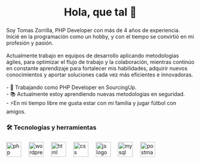 



###

<h1 align="center">Hola, que tal 👋</h1>

###

<p align="left">Soy Tomas Zorrilla, PHP Developer con más de 4 años de experiencia. Inicié en la programación como un hobby, y con el tiempo se convirtió en mi profesión y pasión.<br><br>Actualmente trabajo en equipos de desarrollo aplicando metodologías ágiles, para optimizar el flujo de trabajo y la colaboración, mientras continúo en constante aprendizaje para fortalecer mis habilidades, adquirir nuevos conocimientos y aportar soluciones cada vez más eficientes e innovadoras.<br><br>- 🔭 Trabajando como PHP Developer en SourcingUp.<br>- 📚 Actualmente estoy aprendiendo nuevas metodologias en seguridad.<br>- ⚡En mi tiempo libre me gusta estar con mi familia y jugar fútbol con amigos.</p>

###

<h3 align="left">🛠 Tecnologías y herramientas</h3>

###

<div align="left">
  <img src="https://skillicons.dev/icons?i=php" height="40" alt="php logo"  />
  <img width="12" />
  <img src="https://skillicons.dev/icons?i=wordpress" height="40" alt="wordpress logo"  />
  <img width="12" />
  <img src="https://skillicons.dev/icons?i=html" height="40" alt="html logo"  />
  <img width="12" />
  <img src="https://skillicons.dev/icons?i=css" height="40" alt="css logo"  />
  <img width="12" />
  <img src="https://skillicons.dev/icons?i=js" height="40" alt="js logo"  />
  <img width="12" />
  <img src="https://skillicons.dev/icons?i=mysql" height="40" alt="mysql logo"  />
  <img width="12" />
  <img src="https://skillicons.dev/icons?i=postman" height="40" alt="postman logo"  />
</div>
